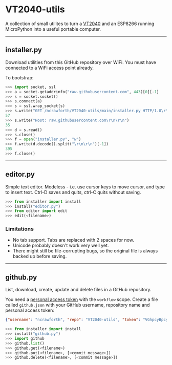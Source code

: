 # VT2040-utils
A collection of small utilites to turn a [VT2040](/ncrawforth/VT2040) and an ESP8266 running MicroPython into a useful portable computer.

----

## installer.py
Download utilities from this GitHub repository over WiFi. You must have connected to a WiFi access point already.

To bootstrap:
``` python
>>> import socket, ssl
>>> a = socket.getaddrinfo("raw.githubusercontent.com", 443)[0][-1]
>>> s = socket.socket()
>>> s.connect(a)
>>> s = ssl.wrap_socket(s)
>>> s.write("GET /ncrawforth/VT2040-utils/main/installer.py HTTP/1.0\r\n")
57
>>> s.write("Host: raw.githubusercontent.com\r\n\r\n")
35
>>> d = s.read()
>>> s.close()
>>> f = open("installer.py", "w")
>>> f.write(d.decode().split("\r\n\r\n")[-1])
395
>>> f.close()
```

----

## editor.py
Simple text editor. Modeless  -  i.e. use cursor keys to move cursor, and type to insert text. Ctrl-D saves and quits, ctrl-C quits without saving.

``` python
>>> from installer import install
>>> install("editor.py")
>>> from editor import edit
>>> edit(<filename>)
```

### Limitations
* No tab support. Tabs are replaced with 2 spaces for now.
* Unicode probably doesn't work very well yet.
* There might still be file-corrupting bugs, so the original file is always backed up before saving.

----

## github.py
List, download, create, update and delete files in a GitHub repository.

You need a [personal access token](https://github.com/settings/tokens) with the `workflow` scope. Create a file called `github.json` with your GitHub username, repository name and personal access token:
``` json
{"username": "ncrawforth", "repo": "VT2040-utils", "token": "VGhpcyBpcyBub3QgYSByZWFsIHBlcnNvbmFsIGFjY2VzcyB0b2tlbi4="}
```

``` python
>>> from installer import install
>>> install("github.py")
>>> import github
>>> github.list()
>>> github.get(<filename>)
>>> github.put(<filename>, [<commit message>])
>>> github.delete(<filename>, [<commit message>])
```
